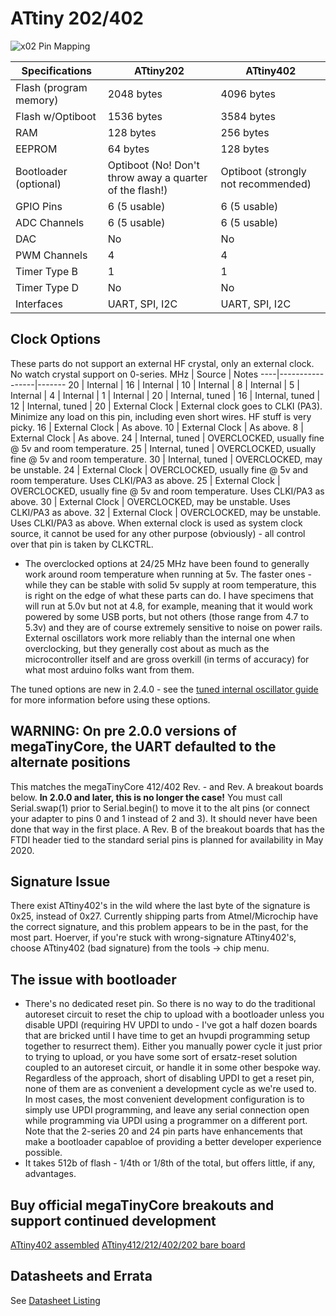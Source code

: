 # ATtiny 202/402
![x02 Pin Mapping](ATtiny_x02.gif "Arduino Pin Mapping for ATtiny x02")

 Specifications |  ATtiny202|  ATtiny402
------------ | ------------- | -------------
Flash (program memory)   | 2048 bytes | 4096 bytes
Flash w/Optiboot  | 1536 bytes | 3584 bytes
RAM  | 128 bytes | 256 bytes
EEPROM | 64 bytes | 128 bytes
Bootloader (optional) | Optiboot (No! Don't throw away a quarter of the flash!) | Optiboot (strongly not recommended)
GPIO Pins | 6 (5 usable) | 6 (5 usable)
ADC Channels | 6 (5 usable) | 6 (5 usable)
DAC | No | No
PWM Channels | 4 | 4
Timer Type B | 1 | 1
Timer Type D | No | No
Interfaces | UART, SPI, I2C | UART, SPI, I2C

## Clock Options
These parts do not support an external HF crystal, only an external clock. No watch crystal support on 0-series.
 MHz | Source          | Notes
 ----|-----------------|-------
  20 | Internal        |
  16 | Internal        |
  10 | Internal        |
   8 | Internal        |
   5 | Internal        |
   4 | Internal        |
   1 | Internal        |
  20 | Internal, tuned |
  16 | Internal, tuned |
  12 | Internal, tuned |
  20 | External Clock  | External clock goes to CLKI (PA3). Minimize any load on this pin, including even short wires. HF stuff is very picky.
  16 | External Clock  | As above.
  10 | External Clock  | As above.
   8 | External Clock  | As above.
  24 | Internal, tuned | OVERCLOCKED, usually fine @ 5v and room temperature.
  25 | Internal, tuned | OVERCLOCKED, usually fine @ 5v and room temperature.
  30 | Internal, tuned | OVERCLOCKED, may be unstable.
  24 | External Clock  | OVERCLOCKED, usually fine @ 5v and room temperature. Uses CLKI/PA3 as above.
  25 | External Clock  | OVERCLOCKED, usually fine @ 5v and room temperature. Uses CLKI/PA3 as above.
  30 | External Clock  | OVERCLOCKED, may be unstable. Uses CLKI/PA3 as above.
  32 | External Clock  | OVERCLOCKED, may be unstable. Uses CLKI/PA3 as above.
When external clock is used as system clock source, it cannot be used for any other purpose (obviously) - all control over that pin is taken by CLKCTRL.


* The overclocked options at 24/25 MHz have been found to generally work around room temperature when running at 5v. The faster ones - while they can be stable with solid 5v supply at room temperature, this is right on the edge of what these parts can do. I have specimens that will run at 5.0v but not at 4.8, for example, meaning that it would work powered by some USB ports, but not others (those range from 4.7 to 5.3v) and they are of course extremely sensitive to noise on power rails. External oscillators work more reliably than the internal one when overclocking, but they generally cost about as much as the microcontroller itself and are gross overkill (in terms of accuracy) for what most arduino folks want from them.

The tuned options are new in 2.4.0 - see the [tuned internal oscillator guide](Ref_Tuning.md) for more information before using these options.

## WARNING: On pre 2.0.0 versions of megaTinyCore, the UART defaulted to the alternate positions
This matches the megaTinyCore 412/402 Rev. - and Rev. A breakout boards below. **In 2.0.0 and later, this is no longer the case!** You must call Serial.swap(1) prior to Serial.begin() to move it to the alt pins (or connect your adapter to pins 0 and 1 instead of 2 and 3). It should never have been done that way in the first place. A Rev. B of the breakout boards that has the FTDI header tied to the standard serial pins is planned for availability in May 2020.

## Signature Issue
There exist ATtiny402's in the wild where the last byte of the signature is 0x25, instead of 0x27. Currently shipping parts from Atmel/Microchip have the correct signature, and this problem appears to be in the past, for the most part. Hoerver, if you're stuck with wrong-signature ATtiny402's, choose ATtiny402 (bad signature) from the tools -> chip menu.

## The issue with bootloader
* There's no dedicated reset pin. So there is no way to do the traditional autoreset circuit to reset the chip to upload with a bootloader unless you disable UPDI (requiring HV UPDI to undo - I've got a half dozen boards that are bricked until I have time to get an hvupdi programming setup together to resurrect them). Either you manually power cycle it just prior to trying to upload, or you have some sort of ersatz-reset solution coupled to an autoreset circuit, or handle it in some other bespoke way. Regardless of the approach, short of disabling UPDI to get a reset pin, none of them are as convenient a development cycle as we're used to. In most cases, the most convenient development configuration is to simply use UPDI programming, and leave any serial connection open while programming via UPDI using a programmer on a different port. Note that the 2-series 20 and 24 pin parts have enhancements that make a bootloader capabloe of providing a better developer experience possible.
* It takes 512b of flash - 1/4th or 1/8th of the total, but offers little, if any, advantages.

## Buy official megaTinyCore breakouts and support continued development
[ATtiny402 assembled](https://www.tindie.com/products/17685/)
[ATtiny412/212/402/202 bare board](https://www.tindie.com/products/17749/)

## Datasheets and Errata
See [Datasheet Listing](Datasheets.md)
